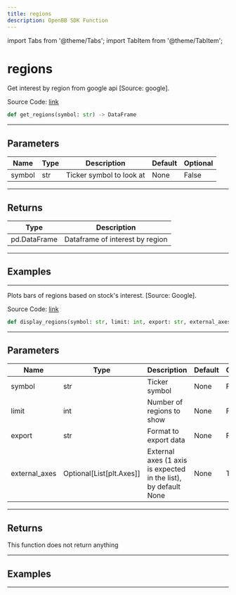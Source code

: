 ```yaml
---
title: regions
description: OpenBB SDK Function
---
```


import Tabs from '@theme/Tabs';
import TabItem from '@theme/TabItem';

# regions

<Tabs>
<TabItem value="model" label="Model" default>

Get interest by region from google api [Source: google].

Source Code: [link](https://github.com/OpenBB-finance/OpenBBTerminal/tree/main/openbb_terminal/common/behavioural_analysis/google_model.py#L44)

```python
def get_regions(symbol: str) -> DataFrame
```
---

## Parameters

| Name | Type | Description | Default | Optional |
| ---- | ---- | ----------- | ------- | -------- |
| symbol | str | Ticker symbol to look at | None | False |

---

## Returns

| Type | Description |
| ---- | ----------- |
| pd.DataFrame | Dataframe of interest by region |

---

## Examples

---



</TabItem>
<TabItem value="view" label="View">

Plots bars of regions based on stock's interest. [Source: Google].

Source Code: [link](https://github.com/OpenBB-finance/OpenBBTerminal/tree/main/openbb_terminal/common/behavioural_analysis/google_view.py#L156)

```python
def display_regions(symbol: str, limit: int, export: str, external_axes: Optional[List[matplotlib.axes._axes.Axes]]) -> None
```
---

## Parameters

| Name | Type | Description | Default | Optional |
| ---- | ---- | ----------- | ------- | -------- |
| symbol | str | Ticker symbol | None | False |
| limit | int | Number of regions to show | None | False |
| export | str | Format to export data | None | False |
| external_axes | Optional[List[plt.Axes]] | External axes (1 axis is expected in the list), by default None | None | True |

---

## Returns

This function does not return anything

---

## Examples

---



</TabItem>
</Tabs>